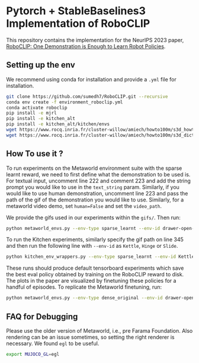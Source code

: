 # Pytorch + StableBaselines3 Implementation of RoboCLIP
This repository contains the implementation for the NeurIPS 2023 paper, [RoboCLIP: One Demonstration is Enough to Learn Robot Policies](https://arxiv.org/abs/2310.07899).

## Setting up the env

We recommend using conda for installation and provide a `.yml` file for installation. 

```sh
git clone https://github.com/sumedh7/RoboCLIP.git --recursive
conda env create -f environment_roboclip.yml
conda activate roboclip
pip install -e mjrl
pip install -e kitchen_alt
pip install -e kitchen_alt/kitchen/envs
wget https://www.rocq.inria.fr/cluster-willow/amiech/howto100m/s3d_howto100m.pth
wget https://www.rocq.inria.fr/cluster-willow/amiech/howto100m/s3d_dict.npy
```


## How To use it ?

To run experiments on the Metaworld environment suite with the sparse learnt reward, we need to first define what the demonstration to be used is. For textual input, uncomment line 222 and comment 223 and add the string prompt you would like to use in the `text_string` param. Similarly, if you would like to use human demonstration, uncomment line 223 and pass the path of the gif of the demonstration you would like to use. Similarly, for a metaworld video demo, set `human=False` and set the `video_path`. 

We provide the gifs used in our experiments within the `gifs/`.
Then run: 
```sh
python metaworld_envs.py --env-type sparse_learnt --env-id drawer-open-v2-goal-hidden --dir-add <add experiment identifier>
```

To run the Kitchen experiments, similarly specify the gif path on line 345 and then run the following line with `--env-id` as `Kettle`, `Hinge` or `Slide`. 

```sh
python kitchen_env_wrappers.py --env-type sparse_learnt --env-id Kettle --dir-add <add experiment identifier>
```

These runs should produce default tensorboard experiments which save the best eval policy obtained by training on the RoboCLIP reward to disk. The plots in the paper are visualized by finetuning these policies for a handful of episodes. To replicate the Metaworld finetuning,  run:

```sh
python metaworld_envs.py --env-type dense_original --env-id drawer-open-v2-goal-hidden --pretrained <path_to_best_policy> --dir-add <add_experiment_identifier>  
```
## FAQ for Debugging
Please use the older version of Metaworld, i.e., pre Farama Foundation. Also rendering can be an issue sometimes, so setting the right renderer is necessary. We found `egl` to be useful. 
```sh
export MUJOCO_GL=egl
```
